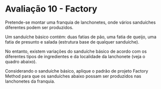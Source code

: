 # Avaliação 10 - Factory

Pretende-se montar uma franquia de lanchonetes, onde vários sanduíches diferentes podem ser produzidos.

Um sanduíche básico contém: duas fatias de pão, uma fatia de queijo, uma fatia de presunto e salada (estrutura base de qualquer sanduíche).

No entanto, existem variações do sanduíche básico de acordo com os diferentes tipos de ingredientes e da localidade da lanchonete (veja o quadro abaixo).

Considerando o sanduíche básico, aplique o padrão de projeto Factory Method para que os sanduíches abaixo possam ser produzidos nas lanchonetes da franquia.
